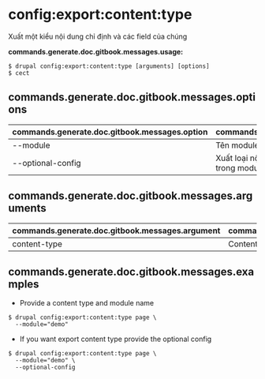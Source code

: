 # config:export:content:type
Xuất một kiểu nội dung chỉ định và các field của chúng

**commands.generate.doc.gitbook.messages.usage:**
```
$ drupal config:export:content:type [arguments] [options]
$ cect  
```

## commands.generate.doc.gitbook.messages.options
commands.generate.doc.gitbook.messages.option | commands.generate.doc.gitbook.messages.details
-------|-------------
--module | Tên module.
--optional-config | Xuất loại nội dung như một cấu hình YAML tuỳ chọn trong module của bạn

## commands.generate.doc.gitbook.messages.arguments
commands.generate.doc.gitbook.messages.argument | commands.generate.doc.gitbook.messages.details
---------|-------------
content-type | Content Type to be exported

## commands.generate.doc.gitbook.messages.examples
* Provide a content type  and module name
```
$ drupal config:export:content:type page \
  --module="demo"
```
* If you want export content type provide the optional config
```
$ drupal config:export:content:type page \
  --module="demo" \
  --optional-config 

```
